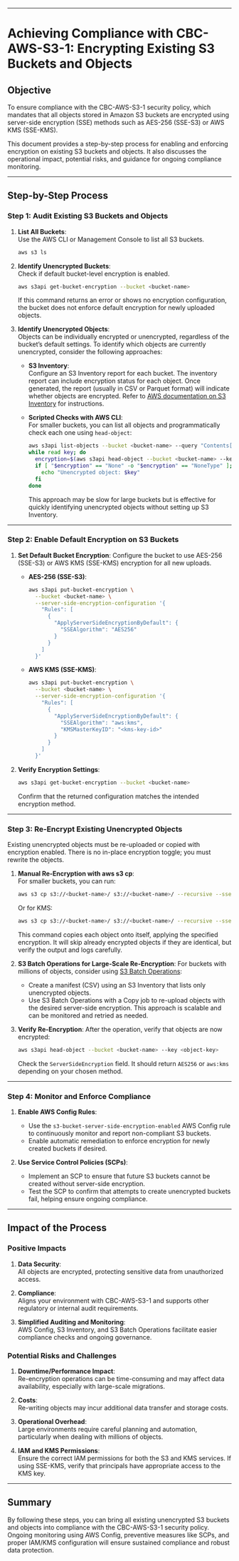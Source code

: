 

---

# Achieving Compliance with CBC-AWS-S3-1: Encrypting Existing S3 Buckets and Objects

## Objective
To ensure compliance with the CBC-AWS-S3-1 security policy, which mandates that all objects stored in Amazon S3 buckets are encrypted using server-side encryption (SSE) methods such as AES-256 (SSE-S3) or AWS KMS (SSE-KMS).

This document provides a step-by-step process for enabling and enforcing encryption on existing S3 buckets and objects. It also discusses the operational impact, potential risks, and guidance for ongoing compliance monitoring.

---

## Step-by-Step Process

### Step 1: **Audit Existing S3 Buckets and Objects**
1. **List All Buckets**:  
   Use the AWS CLI or Management Console to list all S3 buckets.
   ```bash
   aws s3 ls
   ```

2. **Identify Unencrypted Buckets**:  
   Check if default bucket-level encryption is enabled.
   ```bash
   aws s3api get-bucket-encryption --bucket <bucket-name>
   ```
   If this command returns an error or shows no encryption configuration, the bucket does not enforce default encryption for newly uploaded objects.

3. **Identify Unencrypted Objects**:  
   Objects can be individually encrypted or unencrypted, regardless of the bucket’s default settings. To identify which objects are currently unencrypted, consider the following approaches:
   
   - **S3 Inventory**:  
     Configure an S3 Inventory report for each bucket. The inventory report can include encryption status for each object. Once generated, the report (usually in CSV or Parquet format) will indicate whether objects are encrypted. Refer to [AWS documentation on S3 Inventory](https://docs.aws.amazon.com/AmazonS3/latest/userguide/storage-inventory.html) for instructions.
   
   - **Scripted Checks with AWS CLI**:  
     For smaller buckets, you can list all objects and programmatically check each one using `head-object`:
     ```bash
     aws s3api list-objects --bucket <bucket-name> --query "Contents[].Key" --output text | \
     while read key; do
       encryption=$(aws s3api head-object --bucket <bucket-name> --key "$key" --query "ServerSideEncryption" --output text 2>/dev/null)
       if [ "$encryption" == "None" -o "$encryption" == "NoneType" ]; then
         echo "Unencrypted object: $key"
       fi
     done
     ```
     This approach may be slow for large buckets but is effective for quickly identifying unencrypted objects without setting up S3 Inventory.

---

### Step 2: **Enable Default Encryption on S3 Buckets**
1. **Set Default Bucket Encryption**:
   Configure the bucket to use AES-256 (SSE-S3) or AWS KMS (SSE-KMS) encryption for all new uploads.
   
   - **AES-256 (SSE-S3)**:
     ```bash
     aws s3api put-bucket-encryption \
       --bucket <bucket-name> \
       --server-side-encryption-configuration '{
         "Rules": [
           {
             "ApplyServerSideEncryptionByDefault": {
               "SSEAlgorithm": "AES256"
             }
           }
         ]
       }'
     ```
   
   - **AWS KMS (SSE-KMS)**:
     ```bash
     aws s3api put-bucket-encryption \
       --bucket <bucket-name> \
       --server-side-encryption-configuration '{
         "Rules": [
           {
             "ApplyServerSideEncryptionByDefault": {
               "SSEAlgorithm": "aws:kms",
               "KMSMasterKeyID": "<kms-key-id>"
             }
           }
         ]
       }'
     ```
   
2. **Verify Encryption Settings**:
   ```bash
   aws s3api get-bucket-encryption --bucket <bucket-name>
   ```
   Confirm that the returned configuration matches the intended encryption method.

---

### Step 3: **Re-Encrypt Existing Unencrypted Objects**
Existing unencrypted objects must be re-uploaded or copied with encryption enabled. There is no in-place encryption toggle; you must rewrite the objects.

1. **Manual Re-Encryption with aws s3 cp**:  
   For smaller buckets, you can run:
   ```bash
   aws s3 cp s3://<bucket-name>/ s3://<bucket-name>/ --recursive --sse AES256
   ```
   Or for KMS:
   ```bash
   aws s3 cp s3://<bucket-name>/ s3://<bucket-name>/ --recursive --sse aws:kms --sse-kms-key-id <kms-key-id>
   ```
   This command copies each object onto itself, applying the specified encryption. It will skip already encrypted objects if they are identical, but verify the output and logs carefully.

2. **S3 Batch Operations for Large-Scale Re-Encryption**:
   For buckets with millions of objects, consider using [S3 Batch Operations](https://docs.aws.amazon.com/AmazonS3/latest/userguide/batch-ops.html):
   - Create a manifest (CSV) using an S3 Inventory that lists only unencrypted objects.
   - Use S3 Batch Operations with a Copy job to re-upload objects with the desired server-side encryption.
   This approach is scalable and can be monitored and retried as needed.

3. **Verify Re-Encryption**:
   After the operation, verify that objects are now encrypted:
   ```bash
   aws s3api head-object --bucket <bucket-name> --key <object-key>
   ```
   Check the `ServerSideEncryption` field. It should return `AES256` or `aws:kms` depending on your chosen method.

---

### Step 4: **Monitor and Enforce Compliance**
1. **Enable AWS Config Rules**:
   - Use the `s3-bucket-server-side-encryption-enabled` AWS Config rule to continuously monitor and report non-compliant S3 buckets.
   - Enable automatic remediation to enforce encryption for newly created buckets if desired.

2. **Use Service Control Policies (SCPs)**:
   - Implement an SCP to ensure that future S3 buckets cannot be created without server-side encryption.
   - Test the SCP to confirm that attempts to create unencrypted buckets fail, helping ensure ongoing compliance.

---

## Impact of the Process

### Positive Impacts
1. **Data Security**:  
   All objects are encrypted, protecting sensitive data from unauthorized access.
   
2. **Compliance**:  
   Aligns your environment with CBC-AWS-S3-1 and supports other regulatory or internal audit requirements.
   
3. **Simplified Auditing and Monitoring**:  
   AWS Config, S3 Inventory, and S3 Batch Operations facilitate easier compliance checks and ongoing governance.

### Potential Risks and Challenges
1. **Downtime/Performance Impact**:  
   Re-encryption operations can be time-consuming and may affect data availability, especially with large-scale migrations.
   
2. **Costs**:  
   Re-writing objects may incur additional data transfer and storage costs.
   
3. **Operational Overhead**:  
   Large environments require careful planning and automation, particularly when dealing with millions of objects.
   
4. **IAM and KMS Permissions**:  
   Ensure the correct IAM permissions for both the S3 and KMS services. If using SSE-KMS, verify that principals have appropriate access to the KMS key.

---

## Summary
By following these steps, you can bring all existing unencrypted S3 buckets and objects into compliance with the CBC-AWS-S3-1 security policy. Ongoing monitoring using AWS Config, preventive measures like SCPs, and proper IAM/KMS configuration will ensure sustained compliance and robust data protection.

